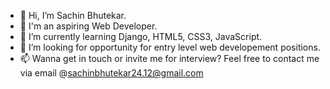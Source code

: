 - 👋 Hi, I’m Sachin Bhutekar.
- 👀 I'm an aspiring Web Developer.
- 🌱 I’m currently learning Django, HTML5, CSS3, JavaScript.
- 💞️ I’m looking for opportunity for entry level web developement positions.
- 📫 Wanna get in touch or invite me for interview? Feel free to contact me via email @sachinbhutekar24.12@gmail.com


<!---
sachinbhutekarcs/sachinbhutekarcs is a ✨ special ✨ repository because its `README.md` (this file) appears on your GitHub profile.
You can click the Preview link to take a look at your changes.
--->
